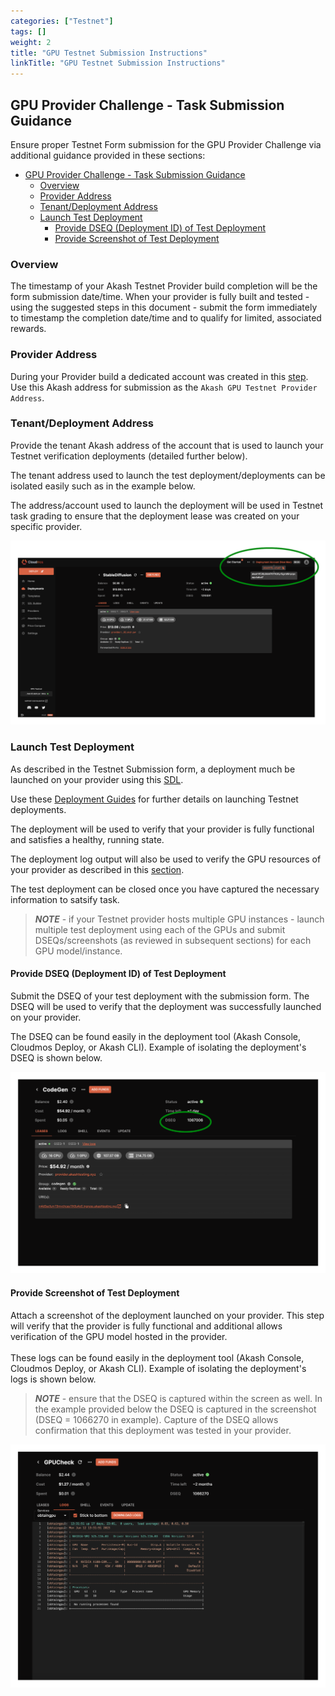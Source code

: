```yaml
---
categories: ["Testnet"]
tags: []
weight: 2
title: "GPU Testnet Submission Instructions"
linkTitle: "GPU Testnet Submission Instructions"
---
```




## GPU Provider Challenge - Task Submission Guidance

Ensure proper Testnet Form submission for the GPU Provider Challenge via additional guidance provided in these sections:

- [GPU Provider Challenge - Task Submission Guidance](#gpu-provider-challenge---task-submission-guidance)
  - [Overview](#overview)
  - [Provider Address](#provider-address)
  - [Tenant/Deployment Address](#tenantdeployment-address)
  - [Launch Test Deployment](#launch-test-deployment)
    - [Provide DSEQ (Deployment ID) of Test Deployment](#provide-dseq-deployment-id-of-test-deployment)
    - [Provide Screenshot of Test Deployment](#provide-screenshot-of-test-deployment)

### Overview

The timestamp of your Akash Testnet Provider build completion will be the form submission date/time.  When your provider is fully built and tested - using the suggested steps in this document - submit the form immediately to timestamp the completion date/time and to qualify for limited, associated rewards.

### Provider Address

During your Provider build a dedicated account was created in this [step](https://docs.akash.network/other-resources/experimental/testnet/provider-build-with-gpu/akash-provider-install#create-provider-account).  Use this Akash address for submission as the `Akash GPU Testnet Provider Address`.

### Tenant/Deployment Address

Provide the tenant Akash address of the account that is used to launch your Testnet verification deployments (detailed further below).

The tenant address used to launch the test deployment/deployments can be isolated easily such as in the example below.

The address/account used to launch the deployment will be used in Testnet task grading to ensure that the deployment lease was created on your specific provider.



![](../../../assets/tenantAddress.png)

### Launch Test Deployment

As described in the Testnet Submission form, a deployment much be launched on your provider using this [SDL](https://gist.github.com/chainzero/86402b1ab2cef63a7e83d4fbad73b0e0).

Use these [Deployment Guides](/docs/docs/testnet/gpu-testnet-client-instructions/) for further details on launching Testnet deployments.

The deployment will be used to verify that your provider is fully functional and satisfies a healthy, running state.

The deployment log output will also be used to verify the GPU resources of your provider as described in this [section](#provide-screenshot-of-test-deployment).

The test deployment can be closed once you have captured the necessary information to satsify task.

> _**NOTE**_ - if your Testnet provider hosts multiple GPU instances - launch multiple test deployment using each of the GPUs and submit DSEQs/screenshots (as reviewed in subsequent sections) for each GPU model/instance.

#### Provide DSEQ (Deployment ID) of Test Deployment

Submit the DSEQ of your test deployment with the submission form.  The DSEQ will be used to verify that the deployment was successfully launched on your provider.

The DSEQ can be found easily in the deployment tool (Akash Console, Cloudmos Deploy, or Akash CLI).  Example of isolating the deployment's DSEQ is shown below.



![](../../../assets/isoalteDSEQ.png)

#### Provide Screenshot of Test Deployment

Attach a screenshot of the deployment launched on your provider.  This step will verify that the provider is fully functional and additional allows verification of the GPU model hosted in the provider.\
\
These logs can be found easily in the deployment tool (Akash Console, Cloudmos Deploy, or Akash CLI).  Example of isolating the deployment's logs is shown below.

> _**NOTE**_ - ensure that the DSEQ is captured within the screen as well.  In the example provided below the DSEQ is captured in the screenshot (DSEQ = 1066270 in example).   Capture of the DSEQ allows confirmation that this deployment was tested in your provider.



![](../../../assets/gpuCheck.png)


